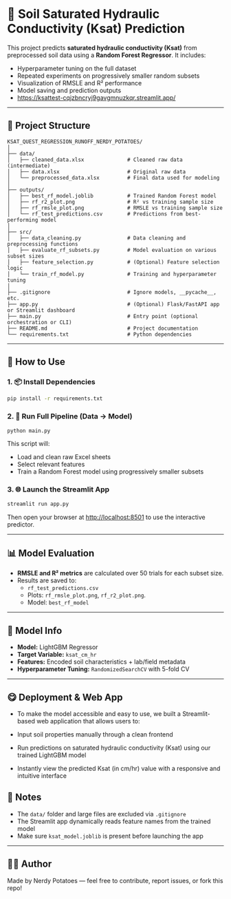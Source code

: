 # 🌱 Soil Saturated Hydraulic Conductivity (Ksat) Prediction

This project predicts **saturated hydraulic conductivity (Ksat)** from preprocessed soil data using a **Random Forest Regressor**. It includes:

- Hyperparameter tuning on the full dataset
- Repeated experiments on progressively smaller random subsets
- Visualization of RMSLE and R² performance
- Model saving and prediction outputs
- https://ksattest-cqjzbncryj9gavgmnuzkqr.streamlit.app/ 

---

## 📁 Project Structure

```
KSAT_QUEST_REGRESSION_RUNOFF_NERDY_POTATOES/
│
├── data/
│   ├── cleaned_data.xlsx              # Cleaned raw data (intermediate)
│   ├── data.xlsx                      # Original raw data
│   └── preprocessed_data.xlsx         # Final data used for modeling
│
├── outputs/
│   ├── best_rf_model.joblib           # Trained Random Forest model
│   ├── rf_r2_plot.png                 # R² vs training sample size
│   ├── rf_rmsle_plot.png              # RMSLE vs training sample size
│   └── rf_test_predictions.csv        # Predictions from best-performing model
│
├── src/
│   ├── data_cleaning.py               # Data cleaning and preprocessing functions
│   ├── evaluate_rf_subsets.py         # Model evaluation on various subset sizes
│   ├── feature_selection.py           # (Optional) Feature selection logic
│   └── train_rf_model.py              # Training and hyperparameter tuning
│
├── .gitignore                         # Ignore models, __pycache__, etc.
├── app.py                             # (Optional) Flask/FastAPI app or Streamlit dashboard
├── main.py                            # Entry point (optional orchestration or CLI)
├── README.md                          # Project documentation
└── requirements.txt                   # Python dependencies

```

---

## 🚀 How to Use

### 1. 📦 Install Dependencies

```bash
pip install -r requirements.txt
```

### 2. 🔁 Run Full Pipeline (Data → Model)

```bash
python main.py
```

This script will:
- Load and clean raw Excel sheets
- Select relevant features
- Train a Random Forest model using progressively smaller subsets

### 3. 🌐 Launch the Streamlit App

```bash
streamlit run app.py
```

Then open your browser at [http://localhost:8501](http://localhost:8501) to use the interactive predictor.

---

## 📊 Model Evaluation

- **RMSLE and R² metrics** are calculated over 50 trials for each subset size.
- Results are saved to:
  - `rf_test_predictions.csv`
  - Plots: `rf_rmsle_plot.png`, `rf_r2_plot.png`.
  - Model: `best_rf_model`

---

## 🧠 Model Info

- **Model:** LightGBM Regressor
- **Target Variable:** `ksat_cm_hr`
- **Features:** Encoded soil characteristics + lab/field metadata
- **Hyperparameter Tuning:** `RandomizedSearchCV` with 5-fold CV

---

## 😋 Deployment & Web App

- To make the model accessible and easy to use, we built a Streamlit-based web application that allows users to:

- Input soil properties manually through a clean frontend

- Run predictions on saturated hydraulic conductivity (Ksat) using our trained LightGBM model

- Instantly view the predicted Ksat (in cm/hr) value with a responsive and intuitive interface

## 📌 Notes

- The `data/` folder and large files are excluded via `.gitignore`
- The Streamlit app dynamically reads feature names from the trained model
- Make sure `ksat_model.joblib` is present before launching the app

---

## 🙋‍♀️ Author

Made by Nerdy Potatoes — feel free to contribute, report issues, or fork this repo!
